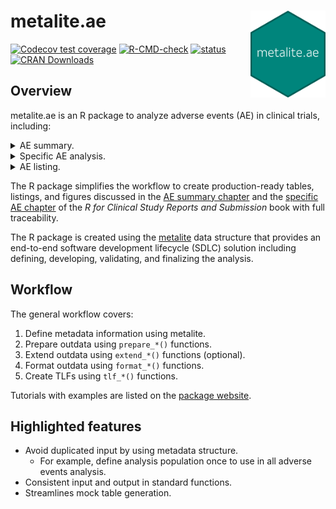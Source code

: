 # metalite.ae <img src="man/figures/logo.png" align="right" width="120" />

<!-- badges: start -->
[![Codecov test coverage](https://codecov.io/gh/Merck/metalite.ae/branch/main/graph/badge.svg)](https://app.codecov.io/gh/Merck/metalite.ae?branch=main)
[![R-CMD-check](https://github.com/Merck/metalite.ae/actions/workflows/R-CMD-check.yaml/badge.svg)](https://github.com/Merck/metalite.ae/actions/workflows/R-CMD-check.yaml)
[![status](https://tinyverse.netlify.com/badge/metalite.ae)](https://tinyverse.netlify.app/)
[![CRAN Downloads](https://cranlogs.r-pkg.org/badges/metalite.ae)](https://cran.r-project.org/package=metalite.ae)
<!-- badges: end -->

## Overview

metalite.ae is an R package to analyze adverse events (AE) in clinical trials,
including:

<details>
<summary>AE summary.</summary>
<img src="https://merck.github.io/metalite.ae/articles/fig/ae0summary.png">
</details>
<details>
<summary>Specific AE analysis.</summary>
<img src="https://merck.github.io/metalite.ae/articles/fig/ae0specific.png">
</details>
<details>
<summary>AE listing.</summary>
<img src="https://merck.github.io/metalite.ae/articles/fig/ae0listing.png">
</details>

The R package simplifies the workflow to create production-ready
tables, listings, and figures discussed in the
[AE summary chapter](https://r4csr.org/tlf-ae-summary.html) and the
[specific AE chapter](https://r4csr.org/tlf-ae-specific.html) of the
_R for Clinical Study Reports and Submission_ book with full traceability.

The R package is created using the [metalite](https://merck.github.io/metalite/)
data structure that provides an end-to-end software development lifecycle (SDLC)
solution including defining, developing, validating, and finalizing the analysis.

## Workflow

The general workflow covers:

1. Define metadata information using metalite.
1. Prepare outdata using `prepare_*()` functions.
1. Extend outdata using `extend_*()` functions (optional).
1. Format outdata using `format_*()` functions.
1. Create TLFs using `tlf_*()` functions.

Tutorials with examples are listed on the
[package website](https://merck.github.io/metalite.ae/articles/).

## Highlighted features

- Avoid duplicated input by using metadata structure.
  - For example, define analysis population once to use in all adverse events analysis.
- Consistent input and output in standard functions.
- Streamlines mock table generation.
